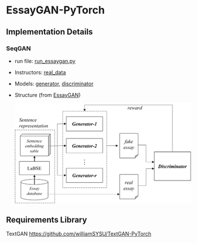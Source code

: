 # EssayGAN-PyTorch

## Implementation Details

### SeqGAN

- run file: [run_essaygan.py]()

- Instructors: [real_data](instructor/real_data/essaygan_instructor.py)

- Models: [generator](models/EssayGAN_G.py), [discriminator](models/EssayGAN_D.py)

- Structure (from [EssayGAN]())

  ![model_seqgan](./assets/model_essaygan.png)

## Requirements Library
TextGAN https://github.com/williamSYSU/TextGAN-PyTorch
